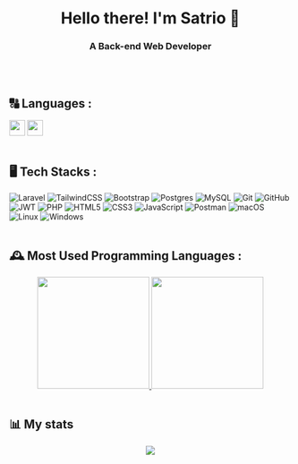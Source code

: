<h1 align="center">Hello there! I'm Satrio 👋</h1>
<h3 align="center">A Back-end Web Developer</h3>
<br><br>

## 🔠 Languages :
<img width=28 src="https://github.com/csmoore/country-flag-icons/blob/master/country-flags-4x3-svg/id.svg" /> <img width=28 src="https://github.com/csmoore/country-flag-icons/blob/master/country-flags-4x3-svg/us.svg" /> 
<br><br>

## 🖥️ Tech Stacks :
![Laravel](https://img.shields.io/badge/laravel-%23FF2D20.svg?style=for-the-badge&logo=laravel&logoColor=white) ![TailwindCSS](https://img.shields.io/badge/tailwindcss-%2338B2AC.svg?style=for-the-badge&logo=tailwind-css&logoColor=white) ![Bootstrap](https://img.shields.io/badge/bootstrap-%238511FA.svg?style=for-the-badge&logo=bootstrap&logoColor=white) ![Postgres](https://img.shields.io/badge/postgres-%23316192.svg?style=for-the-badge&logo=postgresql&logoColor=white) ![MySQL](https://img.shields.io/badge/mysql-%2300f.svg?style=for-the-badge&logo=mysql&logoColor=white) ![Git](https://img.shields.io/badge/git-%23F05033.svg?style=for-the-badge&logo=git&logoColor=white) ![GitHub](https://img.shields.io/badge/github-%23121011.svg?style=for-the-badge&logo=github&logoColor=white) ![JWT](https://img.shields.io/badge/JWT-black?style=for-the-badge&logo=JSON%20web%20tokens) ![PHP](https://img.shields.io/badge/php-%23777BB4.svg?style=for-the-badge&logo=php&logoColor=white) ![HTML5](https://img.shields.io/badge/html5-%23E34F26.svg?style=for-the-badge&logo=html5&logoColor=white) ![CSS3](https://img.shields.io/badge/css3-%231572B6.svg?style=for-the-badge&logo=css3&logoColor=white) ![JavaScript](https://img.shields.io/badge/javascript-%23323330.svg?style=for-the-badge&logo=javascript&logoColor=%23F7DF1E) ![Postman](https://img.shields.io/badge/Postman-FF6C37?style=for-the-badge&logo=postman&logoColor=white) ![macOS](https://img.shields.io/badge/mac%20os-000000?style=for-the-badge&logo=macos&logoColor=F0F0F0) ![Linux](https://img.shields.io/badge/Linux-FCC624?style=for-the-badge&logo=linux&logoColor=black) ![Windows](https://img.shields.io/badge/Windows-0078D6?style=for-the-badge&logo=windows&logoColor=white)
<br><br>

## 🕰️ Most Used Programming Languages :
<a href="https://github.com/dragonestrio">
  <div align="center">
  <img height=200 src="https://github-readme-stats.vercel.app/api/top-langs/?username=dragonestrio&langs_count=8&hide_progress=true&hide_border=true&bg_color=fff&title_color=e96443&text_color=000" />
  <img height=200 src="https://github-readme-stats.vercel.app/api/top-langs/?username=dragonestrio&langs_count=8&layout=donut&hide_border=true&bg_color=fff&title_color=e96443&text_color=000" />
  </div>
</a>
<br>

## 📊 My stats
<a href="https://github.com/dragonestrio">
  <div align="center">
  <img src="https://github-readme-streak-stats.herokuapp.com/?user=dragonestrio&hide_border=true&bg_color=30,e96443,904e95&title_color=fff&text_color=fff" />
  </div>
</a>
<br>
